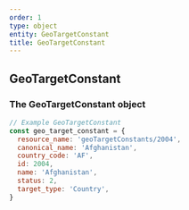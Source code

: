 ```yaml
---
order: 1
type: object
entity: GeoTargetConstant
title: GeoTargetConstant
---
```


## GeoTargetConstant

### The GeoTargetConstant object

```javascript
// Example GeoTargetConstant
const geo_target_constant = {
  resource_name: 'geoTargetConstants/2004',
  canonical_name: 'Afghanistan',
  country_code: 'AF',
  id: 2004,
  name: 'Afghanistan',
  status: 2,
  target_type: 'Country',
}
```
